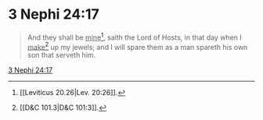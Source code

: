 # 3 Nephi 24:17

> And they shall be <u>mine</u>[^a], saith the Lord of Hosts, in that day when I <u>make</u>[^b] up my jewels; and I will spare them as a man spareth his own son that serveth him.

[3 Nephi 24:17](https://www.churchofjesuschrist.org/study/scriptures/bofm/3-ne/24?lang=eng&id=p17#p17)


[^a]: [[Leviticus 20.26|Lev. 20:26]].  
[^b]: [[D&C 101.3|D&C 101:3]].  
